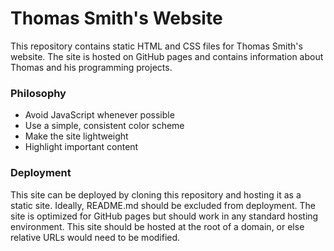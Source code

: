 # Thomas Smith's Website
This repository contains static HTML and CSS files for Thomas Smith's website.
The site is hosted on GitHub pages and contains information about Thomas and
his programming projects.

### Philosophy
- Avoid JavaScript whenever possible
- Use a simple, consistent color scheme
- Make the site lightweight
- Highlight important content

### Deployment
This site can be deployed by cloning this repository and hosting it as a static
site. Ideally, README.md should be excluded from deployment. The site is
optimized for GitHub pages but should work in any standard hosting environment.
This site should be hosted at the root of a domain, or else relative URLs
would need to be modified.
